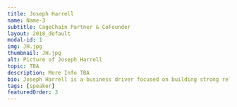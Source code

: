 ```yaml
---
title: Joseph Harrell
name: Name-3
subtitle: CageChain Partner & CoFounder
layout: 2018_default
modal-id: 1
img: JH.jpg
thumbnail: JH.jpg
alt: Picture of Joseph Harrell
topic: TBA
description: More Info TBA
bio: Joseph Harrell is a business driver focused on building strong relationships. He has a solid traditional finance background that has led him to become an entrepreneur and professional in the field of financial technologies and investments. Mr. Harrell is Co-Founder of CageChain, a blockchain technology and cryptocurrency research firm. He has been researching financial technologies for a couple years, and authored a paper on the subject. Joseph has a passion to teach others the benefits of blockchain technology and wants to help with industry adoption. He attended Clark Atlanta University, where he earned a BA in Business Administration concentrating in Marketing, and he earned an MBA from California State University, Eastbay. Joseph networks to build strong relationships that help propel his business aspirations. He brings structure, the willingness to win, a team oriented spirit and solid upbringing to either you, or your organization.
tags: [speaker]
featuredOrder: 3
---
```

